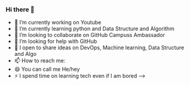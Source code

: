 ### Hi there 👋



- 🔭 I’m currently working on Youtube
- 🌱 I’m currently learning python and Data Structure and Algorithm
- 👯 I’m looking to collaborate on GitHub Campuss Ambassador
- 🤔 I’m looking for help with GitHub
- 💬 I open to share ideas on DevOps, Machine learning, Data Structure and Algo
- 📫 How to reach me: 
- 😄 You can call me He/hey
- ⚡  I spend time on learning tech even if I am bored
-->
